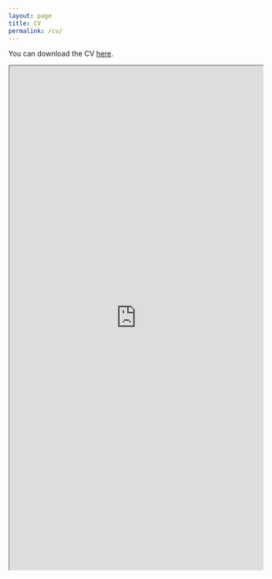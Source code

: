 ```yaml
---
layout: page
title: CV
permalink: /cv/
---
```


You can download the CV [here](https://github.com/doeun-kim/doeun-kim.github.io/blob/master/pdf/cv.pdf).

<iframe src="https://github.com/doeun-kim/doeun-kim.github.io/blob/master/pdf/cv.pdf" width="100%" height="1000"></iframe>
